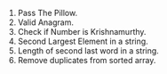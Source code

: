 1. Pass The Pillow.
2. Valid Anagram.
3. Check if Number is Krishnamurthy.
4. Second Largest Element in a string.
5. Length of second last word in a string.
6. Remove duplicates from sorted array.
